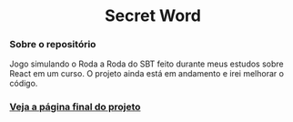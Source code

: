 <div align="center">
  <h1>Secret Word</h1>
</div>
<div>
  <h3>Sobre o repositório</h3>
  <p>Jogo simulando o Roda a Roda do SBT feito durante meus estudos sobre React em um curso. O projeto ainda está em andamento e irei melhorar o código.</p>
  
  <h3><a href="https://thenextbunny.github.io/secret-word">Veja a página final do projeto</a></h3>
</div>

